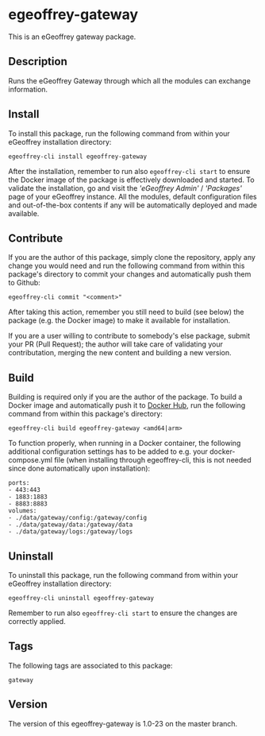 # egeoffrey-gateway

This is an eGeoffrey gateway package.

## Description

Runs the eGeoffrey Gateway through which all the modules can exchange information.

## Install

To install this package, run the following command from within your eGeoffrey installation directory:
```
egeoffrey-cli install egeoffrey-gateway
```
After the installation, remember to run also `egeoffrey-cli start` to ensure the Docker image of the package is effectively downloaded and started.
To validate the installation, go and visit the *'eGeoffrey Admin'* / *'Packages'* page of your eGeoffrey instance. All the modules, default configuration files and out-of-the-box contents if any will be automatically deployed and made available.
## Contribute

If you are the author of this package, simply clone the repository, apply any change you would need and run the following command from within this package's directory to commit your changes and automatically push them to Github:
```
egeoffrey-cli commit "<comment>"
```
After taking this action, remember you still need to build (see below) the package (e.g. the Docker image) to make it available for installation.

If you are a user willing to contribute to somebody's else package, submit your PR (Pull Request); the author will take care of validating your contributation, merging the new content and building a new version.

## Build

Building is required only if you are the author of the package. To build a Docker image and automatically push it to [Docker Hub](https://hub.docker.com/r/egeoffrey/egeoffrey-gateway), run the following command from within this package's directory:
```
egeoffrey-cli build egeoffrey-gateway <amd64|arm>
```
To function properly, when running in a Docker container, the following additional configuration settings has to be added to e.g. your docker-compose.yml file (when installing through egeoffrey-cli, this is not needed since done automatically upon installation):
```
ports:
- 443:443
- 1883:1883
- 8883:8883
volumes:
- ./data/gateway/config:/gateway/config
- ./data/gateway/data:/gateway/data
- ./data/gateway/logs:/gateway/logs
```

## Uninstall

To uninstall this package, run the following command from within your eGeoffrey installation directory:
```
egeoffrey-cli uninstall egeoffrey-gateway
```
Remember to run also `egeoffrey-cli start` to ensure the changes are correctly applied.
## Tags

The following tags are associated to this package:
```
gateway
```

## Version

The version of this egeoffrey-gateway is 1.0-23 on the master branch.
